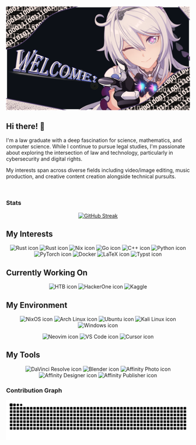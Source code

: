 ![banner](https://github.com/UTshion/UTshion/blob/main/img/new_banner.png)

## Hi there! 👋

I'm a law graduate with a deep fascination for science, mathematics, and computer science. While I continue to pursue legal studies, I'm passionate about exploring the intersection of law and technology, particularly in cybersecurity and digital rights.

My interests span across diverse fields including video/image editing, music production, and creative content creation alongside technical pursuits.

<br>

### Stats
<div align="center">

[![GitHub Streak](https://streak-stats.demolab.com?user=UTshion&theme=horizon&border_radius=5)](https://git.io/streak-stats)

</div>

## My Interests
<p align="center">
<img alt="Rust icon" src="https://img.shields.io/badge/Linux-%23fcc624?style=for-the-badge&logo=linux&logoColor=black">
<img alt="Rust icon" src="https://img.shields.io/badge/Rust-%23000000?style=for-the-badge&logo=rust&logoColor=white">
<img alt="Nix icon" src="https://img.shields.io/badge/Nix-%235277C3?style=for-the-badge&logo=nixos&logoColoror=white">
<img alt="Go icon" src="https://img.shields.io/badge/Go-%2300ADD8?style=for-the-badge&logo=go&logoColor=white">
<img alt="C++ icon" src="https://img.shields.io/badge/c%2B%2B-%2300599C?style=for-the-badge&logo=cplusplus&logoColor=white">
<img alt="Python icon" src="https://img.shields.io/badge/Python-%233776AB?style=for-the-badge&logo=python&logoColor=white">
<img alt="PyTorch icon" src="https://img.shields.io/badge/PyTorch-%23EE4C2C?style=for-the-badge&logo=pytorch&logoColor=white">
<img alt="Docker" src="https://img.shields.io/badge/Docker-%232496ED?style=for-the-badge&logo=docker&logoColor=white">
<img alt="LaTeX icon" src="https://img.shields.io/badge/LaTeX-%23008080?style=for-the-badge&logo=latex&logoColor=white">
<img alt="Typst icon" src="https://img.shields.io/badge/Typst-239DAD?style=for-the-badge&logo=typst&logoColor=white">
</p>

## Currently Working On
<p align="center">
<img alt="HTB icon" src="https://img.shields.io/badge/Hack_The_Box-%239FEF00?style=for-the-badge&logo=hackthebox&logoColor=white">
<img alt="HackerOne icon" src="https://img.shields.io/badge/HackerOne-%23494649?style=for-the-badge&logo=hackerone&logoColor=white">
<img alt="Kaggle" src="https://img.shields.io/badge/Kaggle-%2320BEFF?style=for-the-badge&logo=kaggle&logoColor=white">
</p>

## My Environment
<p align="center">
<img alt="NixOS icon" src="https://img.shields.io/badge/NixOS-%235277C3?style=for-the-badge&logo=nixos&logoColor=white">
<img alt="Arch Linux icon" src="https://img.shields.io/badge/Arch_Linux-%231793D1?style=for-the-badge&logo=archlinux&logoColor=white">
<img alt="Ubuntu icon" src="https://img.shields.io/badge/Ubuntu-%23E95420?style=for-the-badge&logo=ubuntu&logoColor=white">
<img alt="Kali Linux icon" src="https://img.shields.io/badge/Kali_Linux-%23557C94?style=for-the-badge&logo=kalilinux&logoColor=white">
<img alt="Windows icon" src="https://img.shields.io/badge/Windows-%230078D4?style=for-the-badge&logo=windows11&logoColor=white">
</p>
<p align="center">
<img alt="Neovim icon" src="https://img.shields.io/badge/Neovim-%2357A143?style=for-the-badge&logo=neovim&logoColor=white">
<img alt="VS Code icon" src="https://img.shields.io/badge/VS_Code-%23007ACC?style=for-the-badge&logo=visualstudiocode&logoColor=white">
<img alt="Cursor icon" src="https://img.shields.io/badge/Cursor-%23000000?style=for-the-badge&logo=cursor&logoColor=white">
</p>

## My Tools
<p align="center">
<img alt="DaVinci Resolve icon" src="https://img.shields.io/badge/DaVinci_Resolve-%23233A51?style=for-the-badge&logo=davinciresolve&logoColor=white">
<img alt="Blender icon" src="https://img.shields.io/badge/Blender-%20F5792A?style=for-the-badge&logo=blender&logoColor=white">
<img alt="Affinity Photo icon" src="https://img.shields.io/badge/Affinity_Photo-%234E3188?style=for-the-badge&logo=affinityphoto&logoColor=white">
<img alt="Affinity Designer icon" src="https://img.shields.io/badge/Affinity_Designer-%23134881?style=for-the-badge&logo=affinitydesigner&logoColor=white">
<img alt="Affinity Publisher icon" src="https://img.shields.io/badge/Affinity_Publisher-%23891B26?style=for-the-badge&logo=affinitypublisher&logoColor=white">
</p>

### Contribution Graph
<picture>
  <source media="(prefers-color-scheme: dark)" srcset="https://raw.githubusercontent.com/UTshion/UTshion/output/github-contribution-grid-snake-dark.svg">
  <source media="(prefers-color-scheme: light)" srcset="https://raw.githubusercontent.com/UTshion/UTshion/output/github-contribution-grid-snake.svg">
  <img alt="github contribution grid snake animation" src="https://raw.githubusercontent.com/UTshion/UTshion/output/github-contribution-grid-snake.svg">
</picture>
